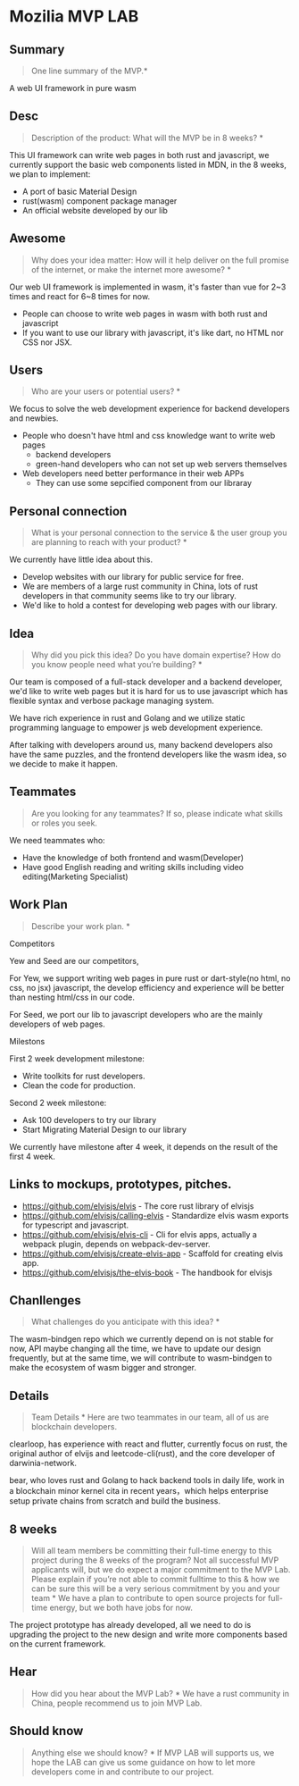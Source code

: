 # Mozilia MVP LAB

## Summary
> One line summary of the MVP.* 

A web UI framework in pure wasm


## Desc
> Description of the product: What will the MVP be in 8 weeks? *

This UI framework can write web pages in both rust and javascript, we currently support the basic web components listed in MDN, in the 8 weeks, we plan to implement:

+ A port of basic Material Design
+ rust(wasm) component package manager
+ An official website developed by our lib


## Awesome
> Why does your idea matter: How will it help deliver on the full promise of the internet, or make the internet more awesome? *

Our web UI framework is implemented in wasm, it's faster than vue for 2~3 times and react for 6~8 times for now.

+ People can choose to write web pages in wasm with both rust and javascript
+ If you want to use our library with javascript,  it's like dart, no HTML nor CSS nor JSX.


## Users
> Who are your users or potential users? *

We focus to solve the web development experience for backend developers and newbies.
+ People who doesn't have html and css knowledge want to write web pages
  + backend developers
   + green-hand developers who can not set up web servers themselves
+ Web developers need better performance in their web APPs
  + They can use some sepcified component from our libraray

## Personal connection
> What is your personal connection to the service & the user group you are planning to reach with your product? *

We currently have little idea about this.

+ Develop websites with our library for public service for free.
+ We are members of a large rust community in China, lots of rust developers in that community seems like to try our library.
+ We'd like to hold a contest for developing web pages with our library.


## Idea
> Why did you pick this idea? Do you have domain expertise? How do you know people need what you’re building? *

Our team is composed of a full-stack developer and a backend developer, we'd like to write web pages but it is hard for us to use javascript which has flexible syntax and verbose package managing system.

We have rich experience in rust and Golang and we utilize static programming language to empower js web development experience.

After talking with developers around us, many backend developers also have the same puzzles, and the frontend developers like the wasm idea, so we decide to make it happen.


## Teammates
> Are you looking for any teammates? If so, please indicate what skills or roles you seek.

We need teammates who:

+ Have the knowledge of both frontend and wasm(Developer)
+ Have good English reading and writing skills including video editing(Marketing Specialist)


## Work Plan
> Describe your work plan. *

Competitors

Yew and Seed are our competitors, 

For Yew, we support writing web pages in pure rust or dart-style(no html, no css, no jsx) javascript, the develop efficiency and experience will be better than nesting html/css in our code.

For Seed, we port our lib to javascript developers who are the mainly developers of web pages.

Milestons

First 2 week development milestone:

+ Write toolkits for rust developers.
+ Clean the code for production.

Second 2 week milestone:

+ Ask 100 developers to try our library
+ Start Migrating Material Design to our library

We currently have milestone after 4 week, it depends on the result of the first 4 week.


## Links to mockups, prototypes, pitches.

+ https://github.com/elvisjs/elvis - The core rust library of elvisjs
+ https://github.com/elvisjs/calling-elvis - Standardize elvis wasm exports for typescript and javascript.
+ https://github.com/elvisjs/elvis-cli - Cli for elvis apps, actually a webpack plugin, depends on webpack-dev-server.
+ https://github.com/elvisjs/create-elvis-app - Scaffold for creating elvis app.
+ https://github.com/elvisjs/the-elvis-book - The handbook for elvisjs


## Chanllenges
> What challenges do you anticipate with this idea? *

The wasm-bindgen repo which we currently depend on is not stable for now, API maybe changing all the time, we have to update our design frequently, but at the same time, we will contribute to wasm-bindgen to make the ecosystem of wasm bigger and stronger.


## Details
> Team Details *
Here are two teammates in our team, all of us are blockchain developers.

clearloop, has experience with react and flutter, currently focus on rust, the original author of elvijs and leetcode-cli(rust), and the core developer of darwinia-network.

bear, who loves rust and Golang to hack backend tools in daily life, work in a blockchain minor kernel cita in recent years，which helps enterprise setup private chains from scratch and build the business.


## 8 weeks
> Will all team members be committing their full-time energy to this project during the 8 weeks of the program? Not all successful MVP applicants will, but we do expect a major commitment to the MVP Lab. Please explain if you’re not able to commit fulltime to this & how we can be sure this will be a very serious commitment by you and your team *
We have a plan to contribute to open source projects for full-time energy, but we both have jobs for now.

The project prototype has already developed, all we need to do is upgrading the project to the new design and write more components based on the current framework.


## Hear
> How did you hear about the MVP Lab? *
We have a rust community in China, people recommend us to join MVP Lab.


## Should know
> Anything else we should know? *
If MVP LAB will supports us, we hope the LAB can give us some guidance on how to let more developers come in and contribute to our project.

